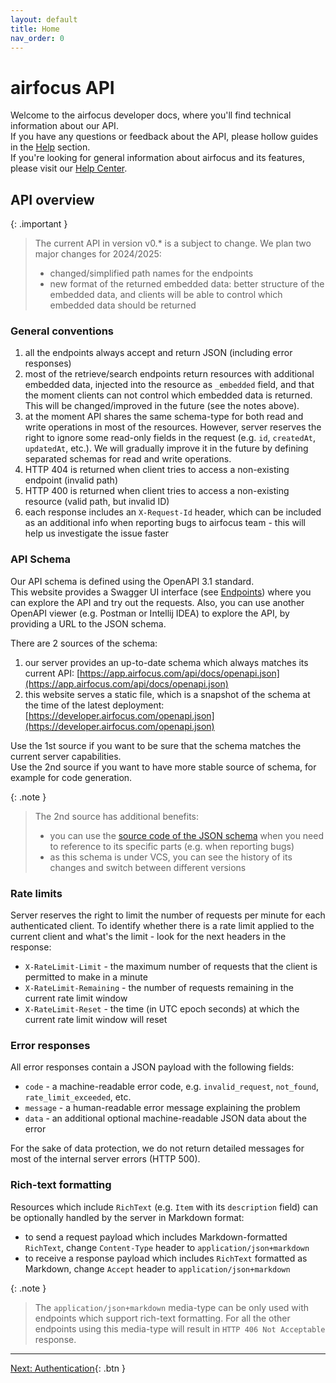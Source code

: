 ```yaml
---
layout: default
title: Home
nav_order: 0
---
```


# airfocus API

Welcome to the airfocus developer docs, where you'll find technical information about our API.<br>
If you have any questions or feedback about the API, please hollow guides in the [Help](/help) section.<br>
If you're looking for general information about airfocus and its features, please visit our [Help Center](https://help.airfocus.com).<br>

## API overview

{: .important }
> The current API in version v0.* is a subject to change. We plan two major changes for 2024/2025:
> - changed/simplified path names for the endpoints
> - new format of the returned embedded data: better structure of the embedded data, and clients will be able to control which embedded data
>   should be returned

### General conventions

1. all the endpoints always accept and return JSON (including error responses)
2. most of the retrieve/search endpoints return resources with additional embedded data, injected into the resource as `_embedded` field, and that the moment
  clients can not control which embedded data is returned. This will be changed/improved in the future (see the notes above).
3. at the moment API shares the same schema-type for both read and write operations in most of the resources.
  However, server reserves the right to ignore some read-only fields in the request (e.g. `id`, `createdAt`, `updatedAt`, etc.).
  We will gradually improve it in the future by defining separated schemas for read and write operations.
4. HTTP 404 is returned when client tries to access a non-existing endpoint (invalid path)
5. HTTP 400 is returned when client tries to access a non-existing resource (valid path, but invalid ID)
6. each response includes an `X-Request-Id` header, which can be included as an additional info when reporting bugs to airfocus team -
   this will help us investigate the issue faster

### API Schema

Our API schema is defined using the OpenAPI 3.1 standard.<br>
This website provides a Swagger UI interface (see [Endpoints](/endpoints)) where you can explore the API and try out the requests.
Also, you can use another OpenAPI viewer (e.g. Postman or Intellij IDEA) to explore the API, by providing a URL to the JSON schema.

There are 2 sources of the schema:
1. our server provides an up-to-date schema which always matches its current API: [https://app.airfocus.com/api/docs/openapi.json](https://app.airfocus.com/api/docs/openapi.json)
2. this website serves a static file, which is a snapshot of the schema at the time of the latest deployment: [https://developer.airfocus.com/openapi.json](https://developer.airfocus.com/openapi.json)

Use the 1st source if you want to be sure that the schema matches the current server capabilities.<br>
Use the 2nd source if you want to have more stable source of schema, for example for code generation.

{: .note }
> The 2nd source has additional benefits:
> - you can use the [source code of the JSON schema](https://github.com/airfocusio/airfocus-api/blob/main/docs/openapi.json) when you need to reference to its specific parts (e.g. when reporting bugs)
> - as this schema is under VCS, you can see the history of its changes and switch between different versions

### Rate limits

Server reserves the right to limit the number of requests per minute for each authenticated client.
To identify whether there is a rate limit applied to the current client and what's the limit - look for the next headers in the response:
- `X-RateLimit-Limit` - the maximum number of requests that the client is permitted to make in a minute
- `X-RateLimit-Remaining` - the number of requests remaining in the current rate limit window
- `X-RateLimit-Reset` - the time (in UTC epoch seconds) at which the current rate limit window will reset

### Error responses

All error responses contain a JSON payload with the following fields:
- `code` - a machine-readable error code, e.g. `invalid_request`, `not_found`, `rate_limit_exceeded`, etc.
- `message` - a human-readable error message explaining the problem
- `data` - an additional optional machine-readable JSON data about the error

For the sake of data protection, we do not return detailed messages for most of the internal server errors (HTTP 500).

### Rich-text formatting

Resources which include `RichText` (e.g. `Item` with its `description` field) can be optionally handled by the server in Markdown format:
- to send a request payload which includes Markdown-formatted `RichText`, change `Content-Type` header to `application/json+markdown`
- to receive a response payload which includes `RichText` formatted as Markdown, change `Accept` header to `application/json+markdown`

{: .note }
> The `application/json+markdown` media-type can be only used with endpoints which support rich-text formatting.
> For all the other endpoints using this media-type will result in `HTTP 406 Not Acceptable` response.

---
[Next: Authentication](/authentication){: .btn }
